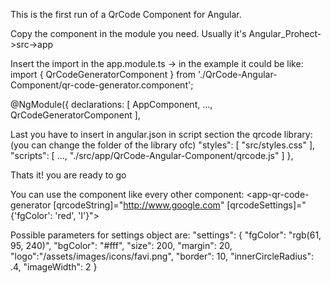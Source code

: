 This is the first run of a QrCode Component for Angular.

Copy the component in the module you need. Usually it's Angular_Prohect->src->app


Insert the import in the app.module.ts -> in the example it could be like:
import { QrCodeGeneratorComponent } from './QrCode-Angular-Component/qr-code-generator.component';

@NgModule({
  declarations: [
    AppComponent,
    ...,
    QrCodeGeneratorComponent
  ],
  
  
Last you have to insert in angular.json in script section the qrcode library: (you can change the folder of the library ofc)
"styles": [
      "src/styles.css"
    ],
    "scripts": [
      ...,
      "./src/app/QrCode-Angular-Component/qrcode.js"
    ]
  },


Thats it! you are ready to go

You can use the component like every other component:
<app-qr-code-generator [qrcodeString]="http://www.google.com" [qrcodeSettings]="{'fgColor': 'red', 'l'}"></app-qr-code-generator>

Possible parameters for settings object are:
      "settings": {
        "fgColor": "rgb(61, 95, 240)",
        "bgColor": "#fff",
        "size": 200,
        "margin": 20,
		    "logo":"/assets/images/icons/favi.png",
        "border": 10,
        "innerCircleRadius": .4,
        "imageWidth": 2
      }
      
    

